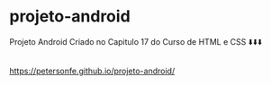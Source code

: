 # projeto-android
Projeto Android Criado no Capitulo 17 do Curso de HTML e CSS
⬇️⬇️⬇️
##
<a target="_blank">https://petersonfe.github.io/projeto-android/</a>
